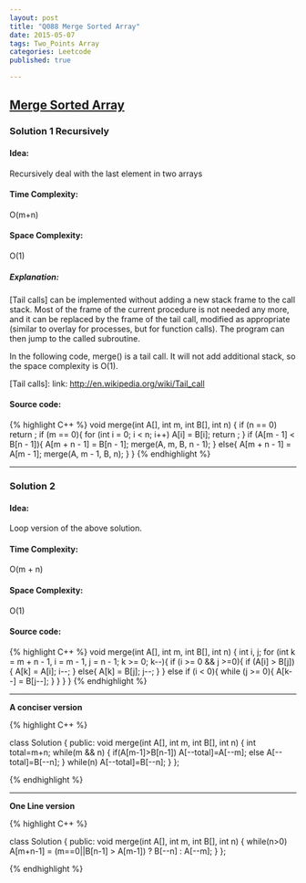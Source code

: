 ```yaml
---
layout: post
title: "Q088 Merge Sorted Array"
date: 2015-05-07
tags: Two_Points Array
categories: Leetcode
published: true

---
```


## [Merge Sorted Array](https://leetcode.com/problems/merge-sorted-array/) 

### Solution 1 Recursively

#### Idea:
Recursively deal with the last element in two arrays

#### Time Complexity:
O(m+n)

#### Space Complexity:
O(1)

##### Explanation:
[Tail calls] can be implemented without adding a new stack frame to the call stack. Most of the frame of the current procedure is not needed any more, and it can be replaced by the frame of the tail call, modified as appropriate (similar to overlay for processes, but for function calls). The program can then jump to the called subroutine. 

In the following code, merge() is a tail call. It will not add additional stack, so the space complexity is O(1).

[Tail calls]: link: http://en.wikipedia.org/wiki/Tail_call

#### Source code:
{% highlight C++ %}
    void merge(int A[], int m, int B[], int n) {
        if (n == 0)
            return ;
        if (m == 0){
            for (int i = 0; i < n; i++)
                A[i] = B[i];
            return ;
        }
        if (A[m - 1] < B[n - 1]){
            A[m + n - 1] = B[n - 1];
            merge(A, m, B, n - 1);
        }
        else{
            A[m + n - 1] = A[m - 1];
            merge(A, m - 1, B, n);
        }
    }
{% endhighlight %}

---

### Solution 2

#### Idea:
Loop version of the above solution.

#### Time Complexity:
O(m + n)

#### Space Complexity:
O(1) 

#### Source code:
{% highlight C++ %}
    void merge(int A[], int m, int B[], int n) {
        int i, j;
        for (int k = m + n - 1, i = m - 1, j = n - 1; k >= 0; k--){
            if (i >= 0 && j >=0){
                if (A[i] > B[j]){
                    A[k] = A[i];
                    i--;
                }
                else{
                    A[k] = B[j];
                    j--;
                }
            }
            else if (i < 0){
                while (j >= 0){
                    A[k--] = B[j--];
                }
            }
        }
    }
{% endhighlight %}

---

**A conciser version**

{% highlight C++ %}

class Solution {
public:
    void merge(int A[], int m, int B[], int n) {
        int total=m+n;
        while(m && n)
        {
            if(A[m-1]>B[n-1]) A[--total]=A[--m];
            else A[--total]=B[--n];
        }
        while(n) A[--total]=B[--n];
    }
};

{% endhighlight %}

---

**One Line version**

{% highlight C++ %}

class Solution {
public:
    void merge(int A[], int m, int B[], int n) {
        while(n>0) A[m+n-1] = (m==0||B[n-1] > A[m-1]) ? B[--n] : A[--m];
    }
};

{% endhighlight %}
